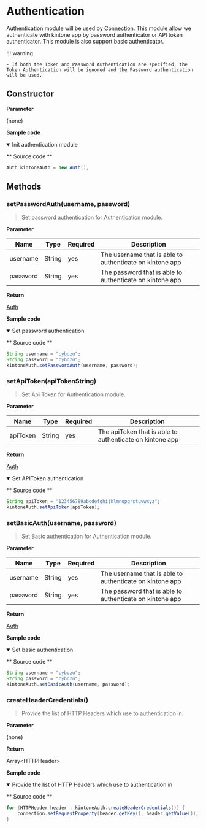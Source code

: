 # Authentication

Authentication module will be used by [Connection](../connection).
This module allow we authenticate with kintone app by password authenticator or API token authenticator. This module is also support basic authenticator.

!!! warning

    - If both the Token and Password Authentication are specified, the Token Authentication will be ignored and the Password authentication will be used.

## Constructor

**Parameter**

(none)

**Sample code**

<details class="tab-container" open>
<Summary>Init authentication module</Summary>

** Source code **

```Java
Auth kintoneAuth = new Auth();
```

</details>

## Methods

### setPasswordAuth(username, password)

> Set password authentication for Authentication module.

**Parameter**

| Name| Type| Required| Description |
| --- | --- | --- | --- |
| username | String | yes | The username that is able to authenticate on kintone app
| password | String | yes | The password that is able to authenticate on kintone app

**Return**

[Auth](../authentication)

**Sample code**

<details class="tab-container" open>
<Summary>Set password authentication</Summary>

** Source code **

```Java
String username = "cybozu";
String password = "cybozu";
kintoneAuth.setPasswordAuth(username, password);
```

</details>


### setApiToken(apiTokenString)

> Set Api Token for Authentication module.

**Parameter**

| Name| Type| Required| Description |
| --- | --- | --- | --- |
| apiToken | String | yes | The apiToken that is able to authenticate on kintone app

**Return**

[Auth](../authentication)


<details class="tab-container" open>
<Summary>Set APIToken authentication</Summary>

** Source code **

```Java
String apiToken = "123456789abcdefghijklmnopqrstuvwxyz";
kintoneAuth.setApiToken(apiToken);
```

</details>


### setBasicAuth(username, password)

> Set Basic authentication for Authentication module.

**Parameter**

| Name| Type| Required| Description |
| --- | --- | --- | --- |
| username | String | yes | The username that is able to authenticate on kintone app
| password | String | yes | The password that is able to authenticate on kintone app

**Return**

[Auth](../authentication)

**Sample code**

<details class="tab-container" open>
<Summary>Set basic authentication</Summary>

** Source code **

```Java
String username = "cybozu";
String password = "cybozu";
kintoneAuth.setBasicAuth(username, password);
```

</details>


### createHeaderCredentials()

> Provide the list of HTTP Headers which use to authentication in.

**Parameter**

(none)

**Return**

Array&lt;HTTPHeader&gt;

**Sample code**

<details class="tab-container" open>
<Summary>Provide the list of HTTP Headers which use to authentication in</Summary>

** Source code **

```Java
for (HTTPHeader header : kintoneAuth.createHeaderCredentials()) {
	connection.setRequestProperty(header.getKey(), header.getValue());
}
```

</details>